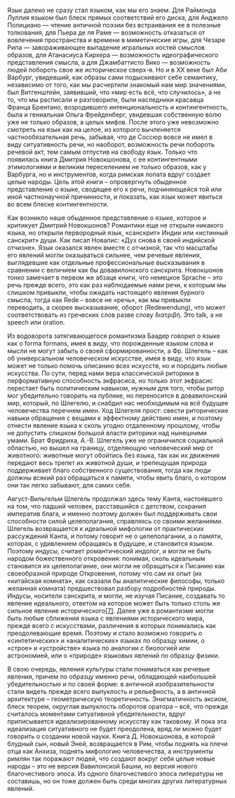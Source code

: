 Язык далеко не сразу стал языком, как мы его знаем. Для Раймонда Луллия языком был блеск прямых соответствий его диска, для Анджело Полициано — чтение античной поэзии без встраивания ее в полезные толкования, для Пьера де ля Раме — возможность отказаться от вовлечения пространства и времени в миметические игры, для Чезаре Рипа — завораживающее выпадение игральных костей смыслов образов, для Атанасиуса Кирхера — возможность идеографического представления смысла, а для Джамбаттисто Вико — возможность людей побороть свое же историческое сверх-я. Но и в ХХ веке был Аби Варбург, увидевший, как образы сами подыскивают себе семантику, независимо от того, как мы расчертили знакомый нам мир значениями, был Витгенштейн, заявивший, что «мир есть всё, что случилось», а не то, что мы расписали и разговорили, были наследники красавца Франца Брентано, возродившего интенциональность и контингентность, была и гениальная Ольга Фрейденберг, увидевшая собственную волю уже не только образов, а целых мифов. После этого уже невозможно смотреть на язык как на целое, из которого вычленяется частнообязательная речь, забывая, что де Соссюр вовсе не имел в виду ситуативность речи, но наоборот, возможность речи побороть речевой акт, тем самым отпустив на свободу язык. Только что появилась книга Дмитрия Новокшонова, с ее контингентными этимологиями и великим переселением не только образов, как у Варбурга, но и инструментов, когда римская лопата вдруг создает целые народы. Цель этой книги – опровергнуть обыденное представление о языке, сводящее его к речи, подчиняющейся той или иной частнонаучной причинности, и показать, как язык может явиться во всем блеске контингентности. 

Как возникло наше обыденное представление о языке, которое и критикует Дмитрий Новокшонов? Романтики еще не открыли никакого языка, но открыли первородный язык, «санскрит» Индии или «истинный санскрит» души. Как писал Новалис: «Дух снова в своей индийской отчизне». Язык оказался явлен вместе с отчизной, так что масштабы его явлений могли оказываться сильнее, чем речевые явления, выглядевшие как отдельные профессиональные высказывания в сравнении с величием как бы довавилонского санскрита. Новокшонов тонко замечает в первом же абзаце книги, что немецкое Sprache – это речь прежде всего, это как раз наблюдаемые нами речи, к которым мы слишком привыкли, чтобы ожидать настоящего явления бурного смысла, тогда как Rede – вовсе не «речь», как мы привыкли переводить, а скорее высказывание, оборот (Redewendung), что может соответствовать из греческих слов разве слову διατριβή. Это talk, а не speech или oration. 

Из водоворота затягивающегося романтизма Баадер говорил о языке как о forma formans, имея в виду, что порожденные языком слова и мысли не могут забыть о своей сформированности, а Фр. Шлегель – как об универсальном человеческом искусстве, имея в виду, что язык может не только помочь описанию всех искусств, но и породить любые искусства. По сути, перед нами вера классической риторики в перформативную способность экфрасиса, но только этот экфрасис перестает быть политическим навыком, нужным для того, чтобы ритор мог убедительно говорить на публике, но переносится в довавилонский мир, который, по Шлегелю, и снабдил нас необходимым на всё будущее человечества перечнем имен. Ход Шлегеля прост: свести риторические навыки обращения с вещами к эффектному действию имен, и поэтому отнести явление языка к сколь угодно отдаленному прошлому, чтобы не допустить слишком большой власти риторики над нынешними умами. Брат Фридриха, А.-В. Шлегель уже не ограничился социальной областью, но вышел на границу, отделяющую человеческий мир от животного: животные могут обойтись без языка, так как их движения передают весь трепет их животной души, и трепещущая природа поддерживает благо собственного существования, тогда как люди должны всякий раз обращаться к памяти, чтобы явить благо, о котором они так легко забывают, для самих себя. 

Август-Вильгельм Шлегель продолжал здесь тему Канта, настоявшего на том, что падший человек, расставшийся с детством, сохранил императив блага, и именно поэтому должен был поддерживать свои способности силой целеполагания, справляясь со своими желаниями. Шлегель возвращается к идеальной мифологии от практических рассуждений Канта, и потому говорит не о целеполагании, а о памяти, которая, с удивлением обращаясь в будущее, и становится языком. Поэтому индусы, считает романтический индолог, и могли не быть народом божественного откровения: понимая, сколь идеальным становится их целеполагание, они могли не обращаться к Писанию как своеобразной природе Откровения, потому что сам их опыт (их «китайская комната», как сказали бы аналитические философы, только желанная комната) предшествовал разбору подробностей природы. Индусы, носители санскрита, и могли, не изучая Писание, создавать то явление идеального, ответом на которое может быть только столь же сильное явление исторического[[7]](#_ftn7). Далее уже в романтизме могли быть любые сближения языка с явлениями исторического мира, прежде всего с искусствами, различения в которых понимались как преодолевающие время. Поэтому и стало возможно говорить о «синтетических» и «аналитических» языках по образцу химии, о «строе» и «устройстве» языка по аналогии с биологией или астрономией, или о «природе» языковых явлений по образцу физики. 

В свою очередь, явления культуры стали пониматься как речевые явления, причем по образцу именно речи, обладающей наибольшей убедительностью и по своей форме: в античной изобразительности стали видеть прежде всего выпуклость и рельефность, а в античной архитектуре – геометрическую теоретичность. Энигматичность аксиом, блеск теорем, округлая выпуклость оборотов оратора – всё, что прежде считалось моментами ситуативной убедительности, вдруг приписывается идеализированному искусству как таковому. И пока эта идеализация ситуативного не будет преодолена, вряд ли можно будет говорить о создании новой науки. Книга Д. Новокшонова, в которой блудный сын, новый Эней, возвращается в Рим, чтобы поднять на плечи отца как Анхиза, поднять мифологию человечества, а инструменты римлян так поражают людей, что создают вокруг себя целые новые народы – это не версия Вавилонской Башни, но версия нового благочестивого эпоса. Из одного благочестивого эпоса литературы не составишь, но он тоже должен быть среди многих других литературных явлений.
